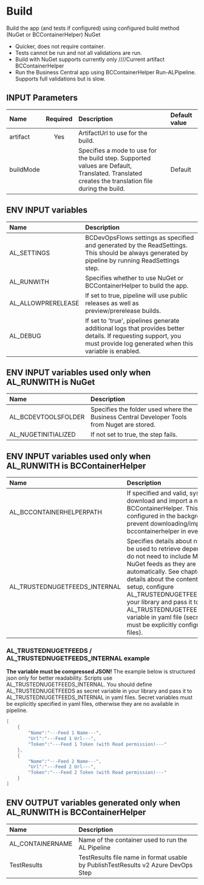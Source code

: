 # Build

Build the app (and tests if configured) using configured build method (NuGet or BCContainerHelper)
NuGet
 - Quicker, does not require container. 
 - Tests cannot be run and not all validations are run.
 - Build with NuGet supports currently only ////Current artifact
BCContainerHelper
 - Run the Business Central app using BCContainerHelper Run-ALPipeline. Supports full validations but is slow.

## INPUT Parameters

| Name | Required | Description | Default value |
| :-- | :-: | :-- | :-- |
| artifact | Yes | ArtifactUrl to use for the build. |  |
| buildMode | | Specifies a mode to use for the build step. Supported values are Default, Translated. Translated creates the translation file during the build. | Default |

## ENV INPUT variables

| Name                  | Description |
| :--                   | :-- |
| AL_SETTINGS           | BCDevOpsFlows settings as specified and generated by the ReadSettings. This should be always generated by pipeline by running ReadSettings step. |
| AL_RUNWITH           | Specifies whether to use NuGet or BCContainerHelper to build the app. |
| AL_ALLOWPRERELEASE   | If set to true, pipeline will use public releases as well as preview/prerelease builds. |
| AL_DEBUG | If set to 'true', pipelines generate additional logs that provides better details. If requesting support, you must provide log generated when this variable is enabled. |

## ENV INPUT variables used only when AL_RUNWITH is NuGet

| Name | Description |
| :--                   | :-- |
| AL_BCDEVTOOLSFOLDER   | Specifies the folder used where the Business Central Developer Tools from Nuget are stored.   |
| AL_NUGETINITIALIZED   | If not set to true, the step fails. |

## ENV INPUT variables used only when AL_RUNWITH is BCContainerHelper

| Name | Description |
| :--                   | :-- |
| AL_BCCONTAINERHELPERPATH | If specified and valid, system will not download and import a new BCContainerHelper. This is usually configured in the background to prevent downloading/importing bccontainerhelper in every step. |
| AL_TRUSTEDNUGETFEEDS_INTERNAL | Specifies details about nuget feeds to be used to retrieve dependencies. You do not need to include Microsoft NuGet feeds as they are included automatically. See chapter below for details about the content. In default setup, configure AL_TRUSTEDNUGETFEEDS variable in your library and pass it to AL_TRUSTEDNUGETFEEDS_INTERNAL variable in yaml file (secret variables must be explicitly configured in yaml files). |

### AL_TRUSTEDNUGETFEEDS / AL_TRUSTEDNUGETFEEDS_INTERNAL example

**The variable must be compressed JSON!** The example below is structured json only for better readability. Scripts use AL_TRUSTEDNUGETFEEDS_INTERNAL. You should define AL_TRUSTEDNUGETFEEDS as secret variable in your library and pass it to AL_TRUSTEDNUGETFEEDS_INTERNAL in yaml files. Secret variables must be explicitly specified in yaml files, otherwise they are no available in pipeline.

```powershell
[
    {
        "Name":"---Feed 1 Name---",
        "Url":"---Feed 1 Url---",
        "Token":"---Feed 1 Token (with Read permission)---"
    },
    {
        "Name":"---Feed 2 Name---",
        "Url":"---Feed 2 Url---",
        "Token":"---Feed 2 Token (with Read permission)---"
    }
]
```

## ENV OUTPUT variables generated only when AL_RUNWITH is BCContainerHelper

| Name              | Description                                                                       |
| :--               | :--                                                                               |
| AL_CONTAINERNAME  | Name of the container used to run the AL Pipeline                                 |
| TestResults       | TestResults file name in format usable by PublishTestResults v2 Azure DevOps Step |